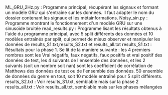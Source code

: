 ML_GRU_2Hz.py : Programme principal, récupérant les signaux et formant un modèle GRU qui s'entraîne sur les données. Il faut adapter le nom du dossier contenant les signaux et les métainformations.
Noisy_sin.py : Programme montrant le fonctionnement d'un modèle GRU sur une sinusoïde bruitée
read_results.py : Programme lisant les résultats obtenus à l'aide du programme principal, avec 5 split différents des données et 10 modèles entraînés par split, qui permet de mieux observer et manipuler les données de results_S1.txt,results_S2.txt et results_all.txt
results_S1.txt : Résultats pour la phase 1. Se lit de la manière suivante : les 4 premiers nombres sont les Vrai négatifs, faux négatifs, faux positifs et vrai positif des données de test, les 4 suivants de l'ensemble des données, et les 2 suivants (soit un nombre soit nan) sont les coefficient de corrélation de Matthews des données de test ou de l'ensemble des données. 50 ensemble de données du genre en tout, soit 10 modèle entraîné pour 5 split différents. 
results_S2.txt : Voir results_S1.txt, semblable mais sur la phase 2
results_all.txt : Voir results_all.txt, semblable mais sur les phases mélangées
